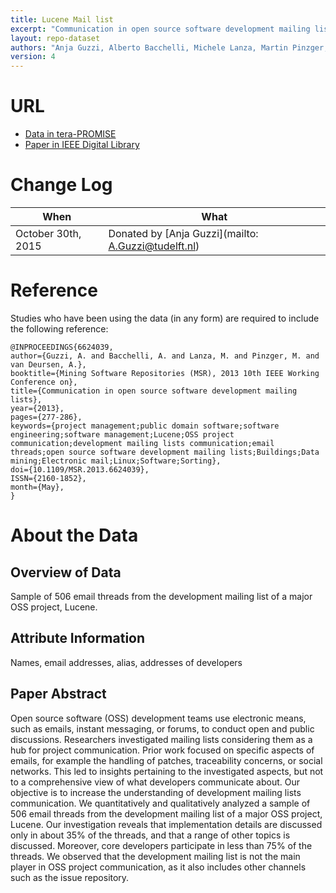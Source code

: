 ```yaml
---
title: Lucene Mail list
excerpt: "Communication in open source software development mailing lists"
layout: repo-dataset
authors: "Anja Guzzi, Alberto Bacchelli, Michele Lanza, Martin Pinzger, Arie van Deursen"
version: 4
---
```


# URL

* [Data in tera-PROMISE](https://terapromise.csc.ncsu.edu:8443/!/#repo/view/head/msr/lucene)
* [Paper in IEEE Digital Library](http://ieeexplore.ieee.org/xpl/articleDetails.jsp?arnumber=6624039)

# Change Log

When | What
---- | ----
October 30th, 2015 | Donated by [Anja Guzzi](mailto: A.Guzzi@tudelft.nl)

# Reference

Studies who have been using the data (in any form) are required to include the following reference:

```
@INPROCEEDINGS{6624039,
author={Guzzi, A. and Bacchelli, A. and Lanza, M. and Pinzger, M. and van Deursen, A.},
booktitle={Mining Software Repositories (MSR), 2013 10th IEEE Working Conference on},
title={Communication in open source software development mailing lists},
year={2013},
pages={277-286},
keywords={project management;public domain software;software engineering;software management;Lucene;OSS project communication;development mailing lists communication;email threads;open source software development mailing lists;Buildings;Data mining;Electronic mail;Linux;Software;Sorting},
doi={10.1109/MSR.2013.6624039},
ISSN={2160-1852},
month={May},
}
```

# About the Data

## Overview of Data

Sample of 506 email threads from the development mailing list of a major OSS project, Lucene.

## Attribute Information

Names, email addresses, alias, addresses of developers

## Paper Abstract

Open source software (OSS) development teams use electronic means, such as emails, instant messaging, or forums, to conduct open and public discussions. Researchers investigated mailing lists considering them as a hub for project communication. Prior work focused on specific aspects of emails, for example the handling of patches, traceability concerns, or social networks. This led to insights pertaining to the investigated aspects, but not to a comprehensive view of what developers communicate about. Our objective is to increase the understanding of development mailing lists communication. We quantitatively and qualitatively analyzed a sample of 506 email threads from the development mailing list of a major OSS project, Lucene. Our investigation reveals that implementation details are discussed only in about 35% of the threads, and that a range of other topics is discussed. Moreover, core developers participate in less than 75% of the threads. We observed that the development mailing list is not the main player in OSS project communication, as it also includes other channels such as the issue repository.
